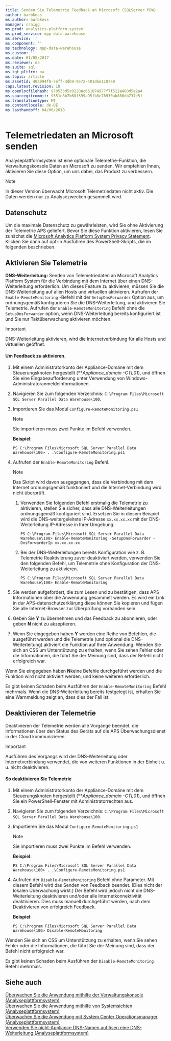```yaml
---
title: Senden Sie Telemetrie Feedback an Microsoft (SQLServer PDW)
author: barbkess
ms.author: barbkess
manager: craigg
ms.prod: analytics-platform-system
ms.prod_service: mpp-data-warehouse
ms.service: ''
ms.component: ''
ms.technology: mpp-data-warehouse
ms.custom: ''
ms.date: 01/05/2017
ms.reviewer: na
ms.suite: sql
ms.tgt_pltfrm: na
ms.topic: article
ms.assetid: 40a994f0-7eff-4db9-9572-401d6e1187a0
caps.latest.revision: 18
ms.openlocfilehash: 970533d5c0220ac651074977f7f522a480d5e2a4
ms.sourcegitcommit: 9351e8b7b68f599a95fb8e76930ab886db737e5f
ms.translationtype: MT
ms.contentlocale: de-DE
ms.lasthandoff: 04/06/2018
---
```

# <a name="send-telemetry-feedback-to-microsoft"></a>Telemetriedaten an Microsoft senden
Analyseplattformsystem ist eine optionale Telemetrie-Funktion, die Verwaltungskonsole Daten an Microsoft zu senden. Wir empfehlen Ihnen, aktivieren Sie diese Option, um uns dabei, das Produkt zu verbessern.  
  
> [!NOTE]  
> In dieser Version überwacht Microsoft Telemetriedaten nicht aktiv. Die Daten werden nur zu Analysezwecken gesammelt wird.  
  
## <a name="privacy"></a>Datenschutz  
Um die maximale Datenschutz zu gewährleisten, wird Sie ohne Aktivierung der Telemetrie APS geliefert. Bevor Sie diese Funktion aktivieren, lesen Sie zunächst die [Microsoft Analytics Platform System Privacy Statement](http://go.microsoft.com/fwlink/?LinkId=400902). Klicken Sie dann auf opt-in Ausführen des PowerShell-Skripts, die im folgenden beschrieben.  
  
## <a name="enable"></a>Aktivieren Sie Telemetrie  
**DNS-Weiterleitung:** Senden von Telemetriedaten an Microsoft Analytics Platform System für die Verbindung mit dem Internet über einen DNS-Weiterleitung erforderlich. Um dieses Feature zu aktivieren, müssen Sie die DNS-Weiterleitung auf allen Hosts und virtuellen aktivieren. Aufrufen der `Enable-RemoteMonitoring` -Befehl mit der `SetupDnsForwarder` Option aus, um ordnungsgemäß konfigurieren Sie die DNS-Weiterleitung, und aktivieren Sie Telemetrie. Aufrufen der `Enable-RemoteMonitoring` Befehl ohne die `SetupDnsForwarder` option, wenn DNS-Weiterleitung bereits konfiguriert ist und Sie nur Taktüberwachung aktivieren möchten.  
  
> [!IMPORTANT]  
> DNS-Weiterleitung aktivieren, wird die Internetverbindung für alle Hosts und virtuellen geöffnet.  
  
#### <a name="to-enable-feedback"></a>Um Feedback zu aktivieren.  
  
1.  Mit einem Administratorkonto der Appliance-Domäne mit dem Steuerungsknoten hergestellt (***Appliance_domain *-CTL01**), und öffnen Sie eine Eingabeaufforderung unter Verwendung von Windows-Administratoranmeldeinformationen.  
  
2.  Navigieren Sie zum folgenden Verzeichnis: `C:\Program Files\Microsoft SQL Server Parallel Data Warehouse\100`.  
  
3.  Importieren Sie das Modul `Configure-RemoteMonitoring.ps1`  
  
    > [!NOTE]  
    > Sie importieren muss zwei Punkte im Befehl verwenden.  
  
    **Beispiel:**  
  
    ```  
    PS C:\Program Files\Microsoft SQL Server Parallel Data Warehouse\100> . .\Configure-RemoteMonitoring.ps1  
    ```  
  
4.  Aufrufen der `Enable-RemoteMonitoring` Befehl.  
  
    > [!NOTE]  
    > Das Skript wird davon ausgegangen, dass die Verbindung mit dem Internet ordnungsgemäß funktioniert und die Internet-Verbindung wird nicht überprüft.  
  
    1.  Verwenden Sie folgenden Befehl erstmalig die Telemetrie zu aktivieren, stellen Sie sicher, dass alle DNS-Weiterleitungen ordnungsgemäß konfiguriert sind. Ersetzen Sie in diesem Beispiel wird die DNS-weitergeleitete IP-Adresse `xx.xx.xx.xx` mit der DNS-Weiterleitung IP-Adresse in Ihrer Umgebung.  
  
        ```  
        PS C:\Program Files\Microsoft SQL Server Parallel Data Warehouse\100> Enable-RemoteMonitoring -SetupDnsForwarder -DnsForwarderIp xx.xx.xx.xx  
        ```  
  
    2.  Bei der DNS-Weiterleitungen bereits Konfiguration wie z. B. Telemetrie Reaktivierung zuvor deaktiviert werden, verwenden Sie den folgenden Befehl, um Telemetrie ohne Konfiguration der DNS-Weiterleitung zu aktivieren.  
  
        ```  
        PS C:\Program Files\Microsoft SQL Server Parallel Data Warehouse\100> Enable-RemoteMonitoring  
        ```  
  
5.  Sie werden aufgefordert, die zum Lesen und zu bestätigen, dass APS Informationen über die Anwendung gesammelt werden. Es wird ein Link in der APS-datenschutzerklärung diese können Sie kopieren und fügen Sie alle Internet-Browser zur Überprüfung vorhanden sein.  
  
6.  Geben Sie **Y** zu übernehmen und das Feedback zu abonnieren, oder geben **N** nicht zu akzeptieren.  
  
7.  Wenn Sie eingegeben haben **Y** werden eine Reihe von Befehlen, die ausgeführt werden und die Telemetrie (und optional die DNS-Weiterleitung) aktiviert die Funktion auf Ihrer Anwendung. Wenden Sie sich an CSS um Unterstützung zu erhalten, wenn Sie sehen Fehler oder die Informationen, die führt Sie der Meinung sind, dass der Befehl nicht erfolgreich war.  
  
Wenn Sie eingegeben haben **N**keine Befehle durchgeführt werden und die Funktion wird nicht aktiviert werden, und keine weiteren erforderlich.  
  
Es gibt keinen Schaden beim Ausführen der `Enable-RemoteMonitoring` Befehl mehrmals. Wenn die DNS-Weiterleitung bereits festgelegt ist, erhalten Sie eine Warnmeldung zeigt an, dass dies der Fall ist.  
  
## <a name="disable"></a>Deaktivieren der Telemetrie  
Deaktivieren der Telemetrie werden alle Vorgänge beendet, die Informationen über den Status des Geräts auf die APS Überwachungsdienst in der Cloud kommunizieren.  
  
> [!IMPORTANT]  
> Ausführen des Vorgangs wird der DNS-Weiterleitung oder Internetverbindung verwendet, die von weiteren Funktionen in der Einheit u. u. nicht deaktivieren.  
  
#### <a name="to-disable-telemetry"></a>So deaktivieren Sie Telemetrie  
  
1.  Mit einem Administratorkonto der Appliance-Domäne mit dem Steuerungsknoten hergestellt (***Appliance_domain *-CTL01**), und öffnen Sie ein PowerShell-Fenster mit Administratorrechten aus.  
  
2.  Navigieren Sie zum folgenden Verzeichnis: `C:\Program Files\Microsoft SQL Server Parallel Data Warehouse\100`.  
  
3.  Importieren Sie das Modul `Configure-RemoteMonitoring.ps1`  
  
    > [!NOTE]  
    > Sie importieren muss zwei Punkte im Befehl verwenden.  
  
    **Beispiel:**  
  
    ```  
    PS C:\Program Files\Microsoft SQL Server Parallel Data Warehouse\100> . .\Configure-RemoteMonitoring.ps1  
    ```  
  
4.  Aufrufen der `Disable-RemoteMonitoring` Befehl ohne Parameter. Mit diesem Befehl wird das Senden von Feedback beendet. (Dies nicht der lokalen Überwachung wirkt.) Der Befehl wird jedoch nicht die DNS-Weiterleitung deaktivieren und/oder alle Internetkonnektivität deaktivieren. Dies muss manuell durchgeführt werden, nach dem Deaktivieren von erfolgreich Feedback.  
  
    **Beispiel:**  
  
    ```  
    PS C:\Program Files\Microsoft SQL Server Parallel Data Warehouse\100> Disable-RemoteMonitoring  
    ```  
  
Wenden Sie sich an CSS um Unterstützung zu erhalten, wenn Sie sehen Fehler oder die Informationen, die führt Sie der Meinung sind, dass der Befehl nicht erfolgreich war.  
  
Es gibt keinen Schaden beim Ausführen der `Disable-RemoteMonitoring` Befehl mehrmals.  
  
## <a name="see-also"></a>Siehe auch  
[Überwachen Sie die Anwendung mithilfe der Verwaltungskonsole &#40;Analyseplattformsystem&#41;](monitor-the-appliance-by-using-the-admin-console.md)  
[Überwachen Sie die Anwendung mithilfe von Systemsichten &#40;Analyseplattformsystem&#41;](monitor-the-appliance-by-using-system-views.md)  
[Überwachen Sie die Anwendung mit System Center Operationsmanager &#40;Analyseplattformsystem&#41;](monitor-the-appliance-by-using-system-center-operations-manager.md)  
[Verwenden Sie nicht-Appliance DNS-Namen auflösen eine DNS-Weiterleitung &#40;Analyseplattformsystem&#41;](use-a-dns-forwarder-to-resolve-non-appliance-dns-names.md)  
  

